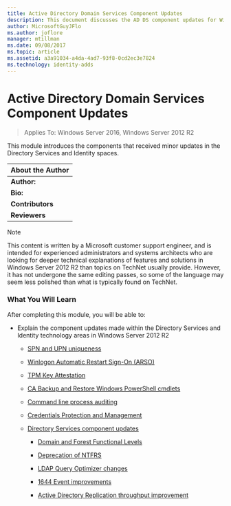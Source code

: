 ```yaml
---
title: Active Directory Domain Services Component Updates
description: This document discusses the AD DS component updates for Windows Server 2012 R2
author: MicrosoftGuyJFlo
ms.author: joflore
manager: mtillman
ms.date: 09/08/2017
ms.topic: article
ms.assetid: a3a91034-a4da-4ad7-93f8-0cd2ec3e7824
ms.technology: identity-adds
---
```


# Active Directory Domain Services Component Updates

>Applies To: Windows Server 2016, Windows Server 2012 R2

This module introduces the components that received minor updates in the Directory Services and Identity spaces.


| About the Author |
|------------------|
|   **Author:**    |
|     **Bio:**     |
| **Contributors** |
|  **Reviewers**   |

> [!NOTE]
> This content is written by a Microsoft customer support engineer, and is intended for experienced administrators and systems architects who are looking for deeper technical explanations of features and solutions in Windows Server 2012 R2 than topics on TechNet usually provide. However, it has not undergone the same editing passes, so some of the language may seem less polished than what is typically found on TechNet.

### What You Will Learn
After completing this module, you will be able to:

-   Explain the component updates made within the Directory Services and Identity technology areas in Windows Server 2012 R2

    -   [SPN and UPN uniqueness](../../../ad-ds/manage/component-updates/SPN-and-UPN-uniqueness.md)

    -   [Winlogon Automatic Restart Sign-On &#40;ARSO&#41;](../../../ad-ds/manage/component-updates/Winlogon-Automatic-Restart-Sign-On--ARSO-.md)

    -   [TPM Key Attestation](../../../ad-ds/manage/component-updates/TPM-Key-Attestation.md)

    -   [CA Backup and Restore Windows PowerShell cmdlets](../../../ad-ds/manage/component-updates/CA-Backup-and-Restore-Windows-PowerShell-cmdlets.md)

    -   [Command line process auditing](../../../ad-ds/manage/component-updates/Command-line-process-auditing.md)

    -   [Credentials Protection and Management](/previous-versions/windows/it-pro/windows-server-2012-R2-and-2012/dn408190(v=ws.11))

    -   [Directory Services component updates](../../../ad-ds/manage/component-updates/Directory-Services-component-updates.md)

        -   [Domain and Forest Functional Levels](../../../ad-ds/manage/component-updates/../../../ad-ds/manage/component-updates/Directory-Services-component-updates.md#BKMK_FL)

        -   [Deprecation of NTFRS](../../../ad-ds/manage/component-updates/Directory-Services-component-updates.md#BKMK_NTFRS)

        -   [LDAP Query Optimizer changes](../../../ad-ds/manage/component-updates/../../../ad-ds/manage/component-updates/Directory-Services-component-updates.md#BKMK_LDAPQuery)

        -   [1644 Event improvements](../../../ad-ds/manage/component-updates/Directory-Services-component-updates.md#BKMK_1644)

        -   [Active Directory Replication throughput improvement](../../../ad-ds/manage/component-updates/../../../ad-ds/manage/component-updates/Directory-Services-component-updates.md#BKMK_ADRepl)
